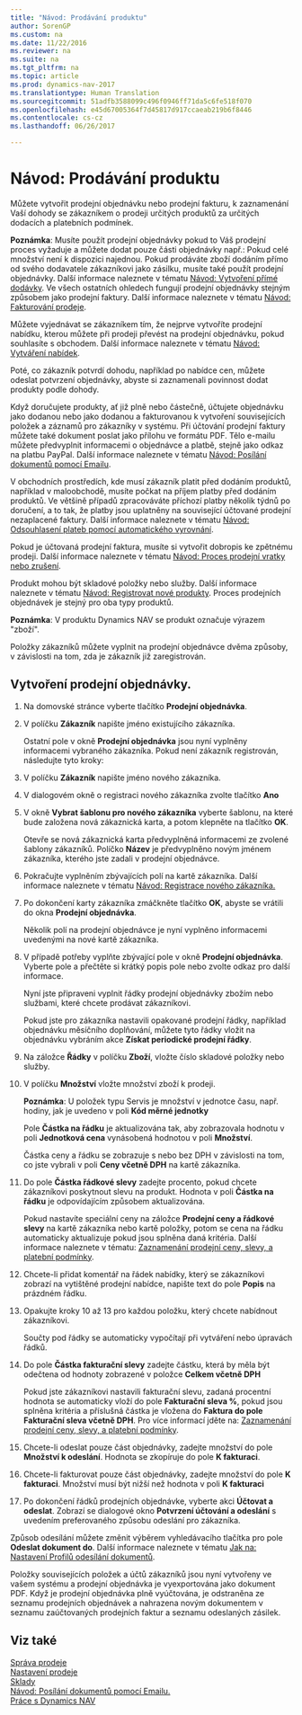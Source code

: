 ```yaml
---
title: "Návod: Prodávání produktu"
author: SorenGP
ms.custom: na
ms.date: 11/22/2016
ms.reviewer: na
ms.suite: na
ms.tgt_pltfrm: na
ms.topic: article
ms.prod: dynamics-nav-2017
ms.translationtype: Human Translation
ms.sourcegitcommit: 51adfb3588099c496f0946ff71da5c6fe518f070
ms.openlocfilehash: e45d67005364f7d45817d917ccaeab219b6f8446
ms.contentlocale: cs-cz
ms.lasthandoff: 06/26/2017

---
```


# <a name="how-to-sell-products"></a>Návod: Prodávání produktu
Můžete vytvořit prodejní objednávku nebo prodejní fakturu, k zaznamenání Vaší dohody se zákazníkem o prodeji určitých produktů za určitých dodacích a platebních podmínek.

**Poznámka**: Musíte použít prodejní objednávky pokud to Váš prodejní proces vyžaduje a můžete dodat pouze části objednávky např.: Pokud celé množství není k dispozici najednou. Pokud prodáváte zboží dodáním přímo od svého dodavatele zákazníkovi jako zásilku, musíte také použít prodejní objednávky. Další informace naleznete v tématu [Návod: Vytvoření přímé dodávky](sales-how-drop-shipment.md). Ve všech ostatních ohledech fungují prodejní objednávky stejným způsobem jako prodejní faktury. Další informace naleznete v tématu [Návod: Fakturování prodeje](sales-how-invoice-sales.md).

Můžete vyjednávat se zákazníkem tím, že nejprve vytvoříte prodejní nabídku, kterou můžete při prodeji převést na prodejní objednávku, pokud souhlasíte s obchodem. Další informace naleznete v tématu [Návod: Vytváření nabídek](sales-how-make-offers.md).

Poté, co zákazník potvrdí dohodu, například po nabídce cen, můžete odeslat potvrzení objednávky, abyste si zaznamenali povinnost dodat produkty podle dohody.

Když doručujete produkty, ať již plně nebo částečně, účtujete objednávku jako dodanou nebo jako dodanou a fakturovanou k vytvoření souvisejících položek a záznamů pro zákazníky v systému. Při účtování prodejní faktury můžete také dokument poslat jako přílohu ve formátu PDF. Tělo e-mailu můžete předvyplnit informacemi o objednávce a platbě, stejně jako odkaz na platbu PayPal. Další informace naleznete v tématu [Návod: Posílání dokumentů pomocí Emailu](ui-how-send-documents-email.md).

V obchodních prostředích, kde musí zákazník platit před dodáním produktů, například v maloobchodě, musíte počkat na příjem platby před dodáním produktů. Ve většině případů zpracováváte příchozí platby několik týdnů po doručení, a to tak, že platby jsou uplatněny na související účtované prodejní nezaplacené faktury. Další informace naleznete v tématu [Návod: Odsouhlasení plateb pomocí automatického vyrovnání](receivables-how-reconcile-payments-auto-application.md).

Pokud je účtovaná prodejní faktura, musíte si vytvořit dobropis ke zpětnému prodeji. Další informace naleznete v tématu [Návod: Proces prodejní vratky nebo zrušení](sales-how-process-sales-returns-cancellations.md).

Produkt mohou být skladové položky nebo služby. Další informace naleznete v tématu [Návod: Registrovat nové produkty](inventory-how-register-new-products.md). Proces prodejních objednávek je stejný pro oba typy produktů.

**Poznámka**: V produktu Dynamics NAV se produkt označuje výrazem "zboží".

Položky zákazníků můžete vyplnit na prodejní objednávce dvěma způsoby, v závislosti na tom, zda je zákazník již zaregistrován.

## <a name="to-create-a-sales-order"></a>Vytvoření prodejní objednávky.
1. Na domovské stránce vyberte tlačítko **Prodejní objednávka**.  
2. V políčku **Zákazník** napište jméno existujícího zákazníka.

    Ostatní pole v okně **Prodejní objednávka** jsou nyní vyplněny informacemi vybraného zákazníka. Pokud není zákazník registrován, následujte tyto kroky:

3. V políčku **Zákazník** napište jméno nového zákazníka.
4. V dialogovém okně o registraci nového zákazníka zvolte tlačítko **Ano**  
5. V okně **Vybrat šablonu pro nového zákazníka** vyberte šablonu, na které bude založena nová zákaznická karta, a potom klepněte na tlačítko **OK**.

    Otevře se nová zákaznická karta předvyplněná informacemi ze zvolené šablony zákazníků. Políčko **Název** je předvyplněno novým jménem zákazníka, kterého jste zadali v prodejní objednávce.
6. Pokračujte vyplněním zbývajících polí na kartě zákazníka. Další informace naleznete v tématu [Návod: Registrace nového zákazníka.](sales-how-register-new-customers.md)  
7. Po dokončení karty zákazníka zmáčkněte tlačítko **OK**, abyste se vrátili do okna **Prodejní objednávka**.

    Několik polí na prodejní objednávce je nyní vyplněno informacemi uvedenými na nové kartě zákazníka.
8. V případě potřeby vyplňte zbývající pole v okně **Prodejní objednávka**. Vyberte pole a přečtěte si krátký popis pole nebo zvolte odkaz pro další informace.

    Nyní jste připraveni vyplnit řádky prodejní objednávky zbožím nebo službami, které chcete prodávat zákazníkovi.

    Pokud jste pro zákazníka nastavili opakované prodejní řádky, například objednávku měsíčního doplňování, můžete tyto řádky vložit na objednávku vybráním akce **Získat periodické prodejní řádky**.
9. Na záložce **Řádky** v políčku **Zboží**, vložte číslo skladové položky nebo služby.  
10. V políčku **Množství** vložte množství zboží k prodeji.

    **Poznámka**: U položek typu Servis je množství v jednotce času, např. hodiny, jak je uvedeno v poli **Kód měrné jednotky**

    Pole **Částka na řádku** je aktualizována tak, aby zobrazovala hodnotu v poli **Jednotková cena** vynásobená hodnotou v poli **Množství**.

    Částka ceny a řádku se zobrazuje s nebo bez DPH v závislosti na tom, co jste vybrali v poli **Ceny včetně DPH** na kartě zákazníka.
11. Do pole **Částka řádkové slevy** zadejte procento, pokud chcete zákazníkovi poskytnout slevu na produkt. Hodnota v poli **Částka na řádku** je odpovídajícím způsobem aktualizována.

    Pokud nastavíte speciální ceny na záložce **Prodejní ceny a řádkové slevy** na kartě zákazníka nebo kartě položky, potom se cena na řádku automaticky aktualizuje pokud jsou splněna daná kritéria. Další informace naleznete v tématu: [Zaznamenání prodejní ceny, slevy, a platební podmínky](sales-how-record-sales-price-discount-payment-agreements.md).
12. Chcete-li přidat komentář na řádek nabídky, který se zákazníkovi zobrazí na vytištěné prodejní nabídce, napište text do pole **Popis** na prázdném řádku.  
13. Opakujte kroky 10 až 13 pro každou položku, který chcete nabídnout zákazníkovi.

    Součty pod řádky se automaticky vypočítají při vytváření nebo úpravách řádků.
14. Do pole **Částka fakturační slevy** zadejte částku, která by měla být odečtena od hodnoty zobrazené v položce **Celkem včetně DPH**

    Pokud jste zákazníkovi nastavili fakturační slevu, zadaná procentní hodnota se automaticky vloží do pole **Fakturační sleva %**, pokud jsou splněna kritéria a příslušná částka je vložena do **Faktura do  pole Fakturační sleva včetně DPH**. Pro více informací jděte na: [Zaznamenání prodejní ceny, slevy, a platební podmínky](sales-how-record-sales-price-discount-payment-agreements.md).
15. Chcete-li odeslat pouze část objednávky, zadejte množství do pole **Množství k odeslání**. Hodnota se zkopíruje do pole **K fakturaci**.
16. Chcete-li fakturovat pouze část objednávky, zadejte množství do pole **K fakturaci**. Množství musí být nižší než hodnota v poli **K fakturaci**   
17. Po dokončení řádků prodejních objednávke,  vyberte akci **Účtovat a odeslat**.
Zobrazí se dialogové okno **Potvrzení účtování a odeslání** s uvedením preferovaného způsobu odeslání pro zákazníka.

Způsob odesílání můžete změnit výběrem vyhledávacího tlačítka pro pole **Odeslat dokument do**. Další informace naleznete v tématu [Jak na: Nastavení Profilů odesílání dokumentů](sales-how-setup-document-send-profiles.md).

Položky souvisejících položek a účtů zákazníků jsou nyní vytvořeny ve vašem systému a prodejní objednávka je vyexportována jako dokument PDF. Když je prodejní objednávka plně vyúčtována, je odstraněna ze seznamu prodejních objednávek a nahrazena novým dokumentem v seznamu zaúčtovaných prodejních faktur a seznamu odeslaných zásilek.

## <a name="see-also"></a>Viz také  
[Správa prodeje](sales-manage-sales.md)  
[Nastavení prodeje](sales-setup-sales.md)  
[Sklady](inventory-manage-inventory.md)  
[Návod: Posílání dokumentů pomocí Emailu.](ui-how-send-documents-email.md)  
[Práce s Dynamics NAV](ui-work-product.md)

